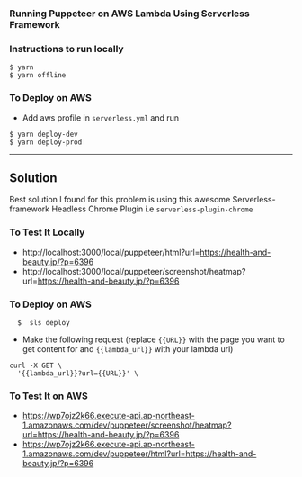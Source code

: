 ### Running Puppeteer on AWS Lambda Using Serverless Framework

### Instructions to run locally

```
$ yarn
$ yarn offline
```

### To Deploy on AWS

- Add aws profile in `serverless.yml` and run

```
$ yarn deploy-dev
$ yarn deploy-prod
```
___________

## Solution

Best solution I found for this problem is using this awesome Serverless-framework Headless Chrome Plugin i.e
`serverless-plugin-chrome`

### To Test It Locally

- http://localhost:3000/local/puppeteer/html?url=https://health-and-beauty.jp/?p=6396
- http://localhost:3000/local/puppeteer/screenshot/heatmap?url=https://health-and-beauty.jp/?p=6396

### To Deploy on AWS

```
  $  sls deploy
```

- Make the following request (replace `{{URL}}` with the page you want to get content for and `{{lambda_url}}` with your lambda url)

```
curl -X GET \
  '{{lambda_url}}?url={{URL}}' \
```

### To Test It on AWS

- https://wp7ojz2k66.execute-api.ap-northeast-1.amazonaws.com/dev/puppeteer/screenshot/heatmap?url=https://health-and-beauty.jp/?p=6396
- https://wp7ojz2k66.execute-api.ap-northeast-1.amazonaws.com/dev/puppeteer/html?url=https://health-and-beauty.jp/?p=6396
